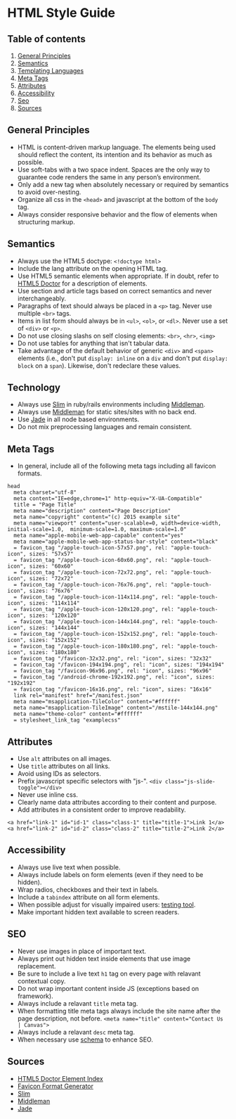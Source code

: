# HTML Style Guide

## Table of contents

1.  [General Principles](#principles)
2.  [Semantics](#semantics)
3.  [Templating Languages](#templating)
4.  [Meta Tags](#meta)
5.  [Attributes](#attributes)
6.  [Accessibility](#accessibility)
7.  [Seo](#seo)
0.  [Sources](#sources)

<a name="principles"></a>
## General Principles

* HTML is content-driven markup language. The elements being used should reflect the content, its intention and its behavior as much as possible.
* Use soft-tabs with a two space indent. Spaces are the only way to guarantee code renders the same in any person’s environment.
* Only add a new tag when absolutely necessary or required by semantics to avoid over-nesting.
* Organize all css in the `<head>` and javascript at the bottom of the `body` tag.
* Always consider responsive behavior and the flow of elements when structuring markup.

<a name="semantics"></a>
## Semantics

* Always use the HTML5 doctype: `<!doctype html>`
* Include the lang attribute on the opening HTML tag.
* Use HTML5 semantic elements when appropriate. If in doubt, refer to [HTML5 Doctor](http://html5doctor.com/element-index/) for a description of elements.
* Use section and article tags based on correct semantics and never interchangeably.
* Paragraphs of text should always be placed in a `<p>` tag. Never use multiple `<br>` tags.
* Items in list form should always be in `<ul>`, `<ol>`, or `<dl>`. Never use a set of `<div>` or `<p>`.
* Do not use closing slashs on self closing elements: `<br>`, `<hr>`, `<img>`
* Do not use tables for anything that isn't tabular data.
* Take advantage of the default behavior of generic `<div>` and `<span>` elements (i.e., don't put `display: inline` on a `div` and don't put `display: block` on a `span`). Likewise, don't redeclare these values.

<a name="templating"></a>
## Technology

* Always use [Slim](http://slim-lang.com/) in ruby/rails environments including [Middleman](https://middlemanapp.com/).
* Always use [Middleman](https://middlemanapp.com/) for static sites/sites with no back end.
* Use [Jade](http://naltatis.github.io/jade-syntax-docs/) in all node based environments.
* Do not mix preprocessing languages and remain consistent.

<a name="meta"></a>
## Meta Tags

* In general, include all of the following meta tags including all favicon formats.
```
head
  meta charset="utf-8"
  meta content="IE=edge,chrome=1" http-equiv="X-UA-Compatible"
  title = "Page Title"
  meta name="description" content="Page Description"
  meta name="copyright" content="(c) 2015 example site"
  meta name="viewport" content="user-scalable=0, width=device-width, initial-scale=1.0,  minimum-scale=1.0, maximum-scale=1.0"
  meta name="apple-mobile-web-app-capable" content="yes"
  meta name="apple-mobile-web-app-status-bar-style" content="black"
  = favicon_tag "/apple-touch-icon-57x57.png", rel: "apple-touch-icon", sizes: "57x57"
  = favicon_tag "/apple-touch-icon-60x60.png", rel: "apple-touch-icon", sizes: "60x60"
  = favicon_tag "/apple-touch-icon-72x72.png", rel: "apple-touch-icon", sizes: "72x72"
  = favicon_tag "/apple-touch-icon-76x76.png", rel: "apple-touch-icon", sizes: "76x76"
  = favicon_tag "/apple-touch-icon-114x114.png", rel: "apple-touch-icon", sizes: "114x114"
  = favicon_tag "/apple-touch-icon-120x120.png", rel: "apple-touch-icon", sizes: "120x120"
  = favicon_tag "/apple-touch-icon-144x144.png", rel: "apple-touch-icon", sizes: "144x144"
  = favicon_tag "/apple-touch-icon-152x152.png", rel: "apple-touch-icon", sizes: "152x152"
  = favicon_tag "/apple-touch-icon-180x180.png", rel: "apple-touch-icon", sizes: "180x180"
  = favicon_tag "/favicon-32x32.png", rel: "icon", sizes: "32x32"
  = favicon_tag "/favicon-194x194.png", rel: "icon", sizes: "194x194"
  = favicon_tag "/favicon-96x96.png", rel: "icon", sizes: "96x96"
  = favicon_tag "/android-chrome-192x192.png", rel: "icon", sizes: "192x192"
  = favicon_tag "/favicon-16x16.png", rel: "icon", sizes: "16x16"
  link rel="manifest" href="/manifest.json"
  meta name="msapplication-TileColor" content="#ffffff"
  meta name="msapplication-TileImage" content="/mstile-144x144.png"
  meta name="theme-color" content="#ffffff"
  = stylesheet_link_tag "examplecss"
```

<a name="attributes"></a>
## Attributes

* Use `alt` attributes on all images.
* Use `title` attributes on all links.
* Avoid using IDs as selectors.
* Prefix javascript specific selectors with "js-". `<div class="js-slide-toggle"></div>`
* Never use inline css.
* Clearly name data attributes according to their content and purpose.
* Add attributes in a consistent order to improve readability.
```
<a href="link-1" id="id-1" class="class-1" title="title-1">Link 1</a>
<a href="link-2" id="id-2" class="class-2" title="title-2">Link 2</a>
```
  
<a name="accessibility"></a>
## Accessibility

* Always use live text when possible.
* Always include labels on form elements (even if they need to be hidden).
* Wrap radios, checkboxes and their text in labels.
* Include a `tabindex` attribute on all form elements.
* When possible adjust for visually impaired users: [testing tool](https://chrome.google.com/webstore/search/NoCoffee%20Vision%20Simulator?hl=en&gl=US).
* Make important hidden text available to screen readers.

<a name="seo"></a>
## SEO

* Never use images in place of important text.
* Always print out hidden text inside elements that use image replacement.
* Be sure to include a live text `h1` tag on every page with relavant contextual copy.
* Do not wrap important content inside JS (exceptions based on framework).
* Always include a relavant `title` meta tag.
* When formatting title meta tags always include the site name after the page description, not before. `<meta name="title" content="Contact Us | Canvas">`
* Always include a relavant `desc` meta tag.
* When necessary use [schema](http://schema.org/) to enhance SEO.

<a name="sources"></a>
## Sources

* [HTML5 Doctor Element Index](http://html5doctor.com/element-index/)
* [Favicon Format Generator](http://realfavicongenerator.net/)
* [Slim](http://slim-lang.com/)
* [Middleman](https://middlemanapp.com/)
* [Jade](http://naltatis.github.io/jade-syntax-docs/)

